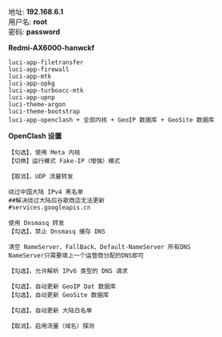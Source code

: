 地址: **192.168.6.1**<br>
用户名: **root**<br>
密码: **password**


**Redmi-AX6000-hanwckf**
```
luci-app-filetransfer
luci-app-firewall
luci-app-mtk
luci-app-opkg
luci-app-turboacc-mtk
luci-app-upnp
luci-theme-argon
luci-theme-bootstrap
luci-app-openclash + 全部内核 + GeoIP 数据库 + GeoSite 数据库
```

**OpenClash 设置**
```
【勾选】，使用 Meta 内核
【切换】运行模式 Fake-IP（增强）模式

【取消】，UDP 流量转发

绕过中国大陆 IPv4 黑名单
##解决绕过大陆后谷歌商店无法更新
#services.googleapis.cn

使用 Dnsmasq 转发
【勾选】，禁止 Dnsmasq 缓存 DNS

清空 NameServer、FallBack、Default-NameServer 所有DNS
NameServer只需要填上一个运营商分配的DNS即可

【勾选】，允许解析 IPv6 类型的 DNS 请求

【勾选】，自动更新 GeoIP Dat 数据库
【勾选】，自动更新 GeoSite 数据库

【勾选】，自动更新 大陆白名单

【取消】，启用流量（域名）探测

```

